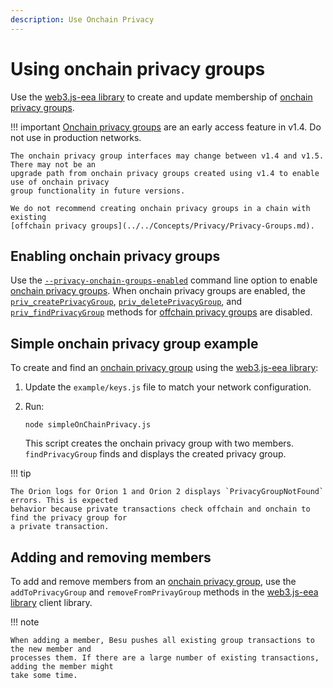 ```yaml
---
description: Use Onchain Privacy
---
```


# Using onchain privacy groups

Use the [web3.js-eea library](https://github.com/PegaSysEng/web3js-eea) to create and update 
membership of [onchain privacy groups](../../Concepts/Privacy/Onchain-PrivacyGroups.md). 

!!! important 
    [Onchain privacy groups](../../Concepts/Privacy/Onchain-PrivacyGroups.md) are an early access 
    feature in v1.4. Do not use in production networks. 

    The onchain privacy group interfaces may change between v1.4 and v1.5. There may not be an
    upgrade path from onchain privacy groups created using v1.4 to enable use of onchain privacy
    group functionality in future versions.
    
    We do not recommend creating onchain privacy groups in a chain with existing
    [offchain privacy groups](../../Concepts/Privacy/Privacy-Groups.md).

## Enabling onchain privacy groups

Use the [`--privacy-onchain-groups-enabled`](../../Reference/CLI/CLI-Syntax.md#privacy-onchain-groups-enabled)
command line option to enable [onchain privacy groups](../../Concepts/Privacy/Onchain-PrivacyGroups.md). 
When onchain privacy groups are enabled, the [`priv_createPrivacyGroup`](../../Reference/API-Methods.md#priv_createprivacygroup), 
[`priv_deletePrivacyGroup`](../../Reference/API-Methods.md#priv_deleteprivacygroup), 
and [`priv_findPrivacyGroup`](../../Reference/API-Methods.md#priv_findprivacygroup) methods for 
[offchain privacy groups](../../Concepts/Privacy/Privacy-Groups.md) are disabled. 

## Simple onchain privacy group example

To create and find an [onchain privacy group](../../Concepts/Privacy/Onchain-PrivacyGroups.md) using 
the [web3.js-eea library](https://github.com/PegaSysEng/web3js-eea): 

1. Update the `example/keys.js` file to match your network configuration.

1. Run:

    ```
    node simpleOnChainPrivacy.js
    ```

    This script creates the onchain privacy group with two members. `findPrivacyGroup` finds and
    displays the created privacy group.

!!! tip

    The Orion logs for Orion 1 and Orion 2 displays `PrivacyGroupNotFound` errors. This is expected
    behavior because private transactions check offchain and onchain to find the privacy group for
    a private transaction.

## Adding and removing members

To add and remove members from an [onchain privacy group](../../Concepts/Privacy/Onchain-PrivacyGroups.md), 
use the `addToPrivacyGroup` and `removeFromPrivayGroup` methods in the [web3.js-eea library](https://github.com/PegaSysEng/web3js-eea)
client library. 

!!! note

    When adding a member, Besu pushes all existing group transactions to the new member and
    processes them. If there are a large number of existing transactions, adding the member might
    take some time.
